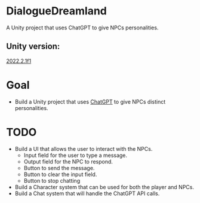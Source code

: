 # DialogueDreamland
A Unity project that uses ChatGPT to give NPCs personalities.

## Unity version:
[2022.2.1f1](./ProjectSettings/ProjectVersion.txt)

# Goal
- Build a Unity project that uses [ChatGPT](https://openai.com/blog/chatgpt/) to give NPCs distinct personalities.

# TODO
- Build a UI that allows the user to interact with the NPCs.
    - Input field for the user to type a message.
    - Output field for the NPC to respond.
    - Button to send the message.
    - Button to clear the input field.
    - Button to stop chatting
- Build a Character system that can be used for both the player and NPCs.
- Build a Chat system that will handle the ChatGPT API calls.
